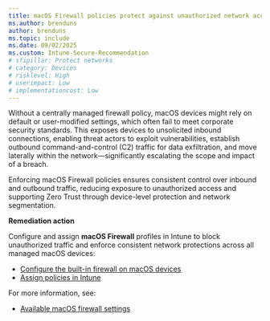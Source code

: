 ```yaml
---
title: macOS Firewall policies protect against unauthorized network access
ms.author: brenduns
author: brenduns
ms.topic: include
ms.date: 09/02/2025
ms.custom: Intune-Secure-Recommendation
# sfipillar: Protect networks
# category: Devices
# risklevel: High
# userimpact: Low
# implementationcost: Low
---
```

Without a centrally managed firewall policy, macOS devices might rely on default or user-modified settings, which often fail to meet corporate security standards. This exposes devices to unsolicited inbound connections, enabling threat actors to exploit vulnerabilities, establish outbound command-and-control (C2) traffic for data exfiltration, and move laterally within the network—significantly escalating the scope and impact of a breach.

Enforcing macOS Firewall policies ensures consistent control over inbound and outbound traffic, reducing exposure to unauthorized access and supporting Zero Trust through device-level protection and network segmentation.

**Remediation action**

Configure and assign **macOS Firewall** profiles in Intune to block unauthorized traffic and enforce consistent network protections across all managed macOS devices:

- [Configure the built-in firewall on macOS devices](/intune/intune-service/protect/endpoint-security-firewall-policy)
- [Assign policies in Intune](/intune/intune-service/configuration/device-profile-assign#assign-a-policy-to-users-or-groups)

For more information, see:  
-  [Available macOS firewall settings](/intune/intune-service/protect/endpoint-security-firewall-profile-settings#macos-firewall-profile)